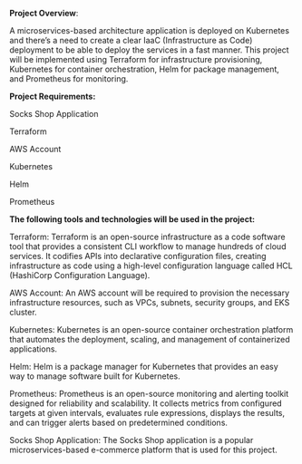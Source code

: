 **Project Overview**:

A microservices-based architecture application is deployed on Kubernetes and there’s a need to create a clear IaaC (Infrastructure as Code) deployment to be able to deploy the services in a fast manner.
This project will be implemented using Terraform for infrastructure provisioning, Kubernetes for container orchestration, Helm for package management, and Prometheus for monitoring.

**Project Requirements:**


Socks Shop Application

Terraform

AWS Account

Kubernetes

Helm

Prometheus


**The following tools and technologies will be used in the project:**

Terraform: Terraform is an open-source infrastructure as a code software tool that provides a consistent CLI workflow to manage hundreds of cloud services. It codifies APIs into declarative configuration files, creating infrastructure as code using a high-level configuration language called HCL (HashiCorp Configuration Language).

AWS Account: An AWS account will be required to provision the necessary infrastructure resources, such as VPCs, subnets, security groups, and EKS cluster.

Kubernetes: Kubernetes is an open-source container orchestration platform that automates the deployment, scaling, and management of containerized applications.

Helm: Helm is a package manager for Kubernetes that provides an easy way to manage software built for Kubernetes.

Prometheus: Prometheus is an open-source monitoring and alerting toolkit designed for reliability and scalability. It collects metrics from configured targets at given intervals, evaluates rule expressions, displays the results, and can trigger alerts based on predetermined conditions.

Socks Shop Application: The Socks Shop application is a popular microservices-based e-commerce platform that is used for this project.



